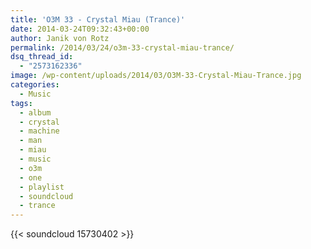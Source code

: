 ```yaml
---
title: 'O3M 33 - Crystal Miau (Trance)'
date: 2014-03-24T09:32:43+00:00
author: Janik von Rotz
permalink: /2014/03/24/o3m-33-crystal-miau-trance/
dsq_thread_id:
  - "2573162336"
image: /wp-content/uploads/2014/03/O3M-33-Crystal-Miau-Trance.jpg
categories:
  - Music
tags:
  - album
  - crystal
  - machine
  - man
  - miau
  - music
  - o3m
  - one
  - playlist
  - soundcloud
  - trance
---
```

{{< soundcloud 15730402 >}}